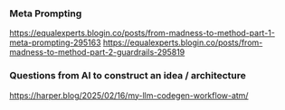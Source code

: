 ### Meta Prompting
https://equalexperts.blogin.co/posts/from-madness-to-method-part-1-meta-prompting-295163
https://equalexperts.blogin.co/posts/from-madness-to-method-part-2-guardrails-295819



### Questions from AI to construct an idea / architecture
https://harper.blog/2025/02/16/my-llm-codegen-workflow-atm/


